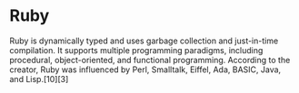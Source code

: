 
Ruby
====


Ruby is dynamically typed and uses garbage collection and just-in-time compilation. It supports multiple programming paradigms, including procedural, object-oriented, and functional programming. According to the creator, Ruby was influenced by Perl, Smalltalk, Eiffel, Ada, BASIC, Java, and Lisp.[10][3]
